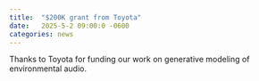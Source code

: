```yaml
---
title:  "$200K grant from Toyota"
date:   2025-5-2 09:00:0 -0600
categories: news 
---
```

Thanks to Toyota for funding our work on generative modeling of environmental audio.




